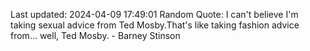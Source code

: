 Last updated: 2024-04-09 17:49:01
Random Quote: I can't believe I'm taking sexual advice from Ted Mosby.That's like taking fashion advice from... well, Ted Mosby. - Barney Stinson